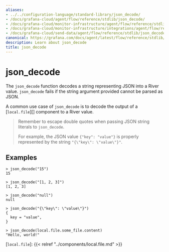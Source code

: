 ```yaml
---
aliases:
- ../../configuration-language/standard-library/json_decode/
- /docs/grafana-cloud/agent/flow/reference/stdlib/json_decode/
- /docs/grafana-cloud/monitor-infrastructure/agent/flow/reference/stdlib/json_decode/
- /docs/grafana-cloud/monitor-infrastructure/integrations/agent/flow/reference/stdlib/json_decode/
- /docs/grafana-cloud/send-data/agent/flow/reference/stdlib/json_decode/
canonical: https://grafana.com/docs/agent/latest/flow/reference/stdlib/json_decode/
description: Learn about json_decode
title: json_decode
---
```


# json_decode

The `json_decode` function decodes a string representing JSON into a River
value. `json_decode` fails if the string argument provided cannot be parsed as
JSON.

A common use case of `json_decode` is to decode the output of a
[`local.file`][] component to a River value.

> Remember to escape double quotes when passing JSON string literals to `json_decode`.
>
> For example, the JSON value `{"key": "value"}` is properly represented by the
> string `"{\"key\": \"value\"}"`.

## Examples

```
> json_decode("15")
15

> json_decode("[1, 2, 3]")
[1, 2, 3]

> json_decode("null")
null

> json_decode("{\"key\": \"value\"}")
{
  key = "value",
}

> json_decode(local.file.some_file.content)
"Hello, world!"
```

[`local.file`]: {{< relref "../components/local.file.md" >}}
